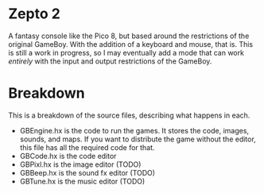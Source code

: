 # Zepto 2

A fantasy console like the Pico 8, but based around the restrictions of the original GameBoy. With the addition of a keyboard and mouse, that is. This is still a work in progress, so I may eventually add a mode that can work *entirely* with the input and output restrictions of the GameBoy.

# Breakdown

This is a breakdown of the source files, describing what happens in each.

* GBEngine.hx is the code to run the games. It stores the code, images, sounds, and maps. If you want to distribute the game without the editor, this file has all the required code for that.
* GBCode.hx is the code editor
* GBPixl.hx is the image editor (TODO)
* GBBeep.hx is the sound fx editor (TODO)
* GBTune.hx is the music editor (TODO)